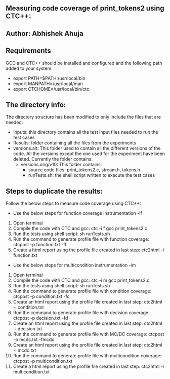 ## Measuring code coverage of print_tokens2 using CTC++:
## Author: Abhishek Ahuja

## Requirements
GCC and CTC++ should be installed and configured and the following path added to your system:
* export PATH=$PATH:/usr/local/bin
* export MANPATH=/usr/local/man
* export CTCHOME=/usr/local/bin/ctc

## The directory info:
The directory structure has been modified to only include the files that are needed:
* Inputs: this directory contains all the test input files needed to run the test cases
* Results: folder containing all the files from the experiments
* versions.alt: This folder used to contain all the different versions of the code. All the versions except the one used for the experiment have been deleted. Currently the folder contains:
    + versions.orig/v10: This folder contains:
        - source code files: print_tokens2.c, stream.h, tokens.h
        - runTests.sh: the shell script written to execute the test cases

## Steps to duplicate the results:
Follow the below steps to measure code coverage using CTC++:

* Use the below steps for function coverage instrumentation -if
1. Open terminal
2. Compile the code with CTC and gcc: ctc -i f gcc print_tokens2.c
3. Run the tests using shell script: sh runTests.sh
4. Run the command to generate profile file with function coverage: ctcpost -p function.txt -ff
5. Create a html report using the profile file created in last step: ctc2html -i function.txt

* Use the below steps for multicondition instrumentation -im
1. Open terminal
2. Compile the code with CTC and gcc: ctc -i m gcc print_tokens2.c
3. Run the tests using shell script: sh runTests.sh
4. Run the command to generate profile file with condition coverage: ctcpost -p condition.txt -fc
5. Create an html report using the profile file created in last step: ctc2html -i condition.txt
6. Run the command to generate profile file with decision coverage: ctcpost -p decision.txt -fd
7. Create an html report using the profile file created in last step: ctc2html -i decision.txt
8. Run the command to generate profile file with MC/DC coverage: ctcpost -p mcdc.txt -fmcdc
9. Create an html report using the profile file created in last step: ctc2html -i mcdc.txt
10. Run the command to generate profile file with multicondition coverage: ctcpost -p multicondition.txt
11. Create a html report using the profile file created in last step: ctc2html -i multicondition.txt